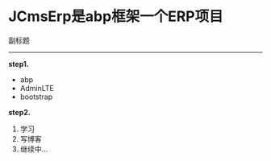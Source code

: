 # JCmsErp是abp框架一个ERP项目
副标题

***
**step1.**

- abp
- AdminLTE
- bootstrap

**step2.**
1. 学习
2. 写博客
3. 继续中...



